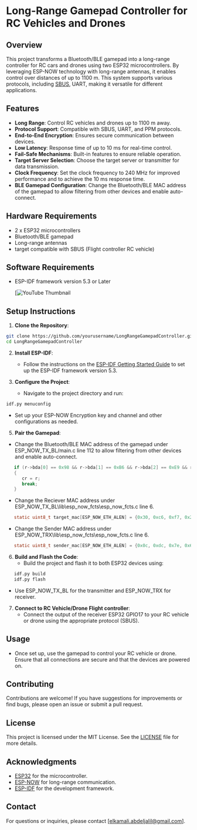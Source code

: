 # Long-Range Gamepad Controller for RC Vehicles and Drones


## Overview
This project transforms a Bluetooth/BLE gamepad into a long-range controller for RC cars and drones using two ESP32 microcontrollers. By leveraging ESP-NOW technology with long-range antennas, it enables control over distances of up to 1100 m. This system supports various protocols, including [SBUS](https://sigrok.org/wiki/Protocol_decoder:Sbus_futaba), UART, making it versatile for different applications.

## Features
- **Long Range**: Control RC vehicles and drones up to 1100 m away.
- **Protocol Support**: Compatible with SBUS, UART, and PPM protocols.
- **End-to-End Encryption**: Ensures secure communication between devices.
- **Low Latency**: Response time of up to 10 ms for real-time control.
- **Fail-Safe Mechanisms**: Built-in features to ensure reliable operation.
- **Target Server Selection**: Choose the target server or transmitter for data transmission.
- **Clock Frequency**: Set the clock frequency to 240 MHz for improved performance and to achieve the 10 ms response time.
- **BLE Gamepad Configuration**: Change the Bluetooth/BLE MAC address of the gamepad to allow filtering from other devices and enable auto-connect.


## Hardware Requirements
- 2 x ESP32 microcontrollers
- Bluetooth/BLE gamepad
- Long-range antennas
- target compatible with SBUS (Flight controller  RC vehicle)

## Software Requirements
- ESP-IDF framework version 5.3 or Later

  [![YouTube Thumbnail](https://www.youtube.com/watch?v=6BQFID5WnuM)

## Setup Instructions
1. **Clone the Repository**:
```bash 
git clone https://github.com/yourusername/LongRangeGamepadController.git 
cd LongRangeGamepadController
```
2. **Install ESP-IDF**:
   - Follow the instructions on the [ESP-IDF Getting Started Guide](https://docs.espressif.com/projects/esp-idf/en/latest/esp32/get-started/index.html) to set up the ESP-IDF framework version 5.3.

3. **Configure the Project**:
   - Navigate to the project directory and run:
```bash 
idf.py menuconfig
```
- Set up your ESP-NOW Encryption key and channel and other configurations as needed.
  
5. **Pair the Gamepad**:
 - Change the Bluetooth/BLE MAC address of the gamepad under ESP_NOW_TX_BL/main.c line 112 to allow filtering from other devices and enable auto-connect.
```c 
   if (r->bda[0] == 0x98 && r->bda[1] == 0xB6 && r->bda[2] == 0xE9 && r->bda[3] == 0xB7 && r->bda[4] == 0x11 && r->bda[5] == 0x11)
   {
      cr = r;
      break;
   }
```
- Change the Reciever MAC address under ESP_NOW_TX_BL\lib\esp_now_fcts\esp_now_fcts.c line 6.
```c 
   static uint8_t target_mac[ESP_NOW_ETH_ALEN] = {0x30, 0xc6, 0xf7, 0x23, 0x28, 0x11};
```
- Change the Sender MAC address under ESP_NOW_TRX\lib\esp_now_fcts\esp_now_fcts.c line 6.
```c 
   static uint8_t sender_mac[ESP_NOW_ETH_ALEN] = {0x0c, 0xdc, 0x7e, 0x62, 0xb9, 0xa9};
```


6. **Build and Flash the Code**:
   - Build the project and flash it to both ESP32 devices using:
```bash 
   idf.py build 
   idf.py flash
```
- Use ESP_NOW_TX_BL for the transmitter and ESP_NOW_TRX for receiver.

7. **Connect to RC Vehicle/Drone Flight controller**:
   - Connect the output of the receiver ESP32 GPIO17 to your RC vehicle or drone using the appropriate protocol (SBUS).

## Usage
- Once set up, use the gamepad to control your RC vehicle or drone. Ensure that all connections are secure and that the devices are powered on.

## Contributing
Contributions are welcome! If you have suggestions for improvements or find bugs, please open an issue or submit a pull request.

## License
This project is licensed under the MIT License. See the [LICENSE](LICENSE) file for more details.

## Acknowledgments
- [ESP32](https://www.espressif.com/en/products/hardware/esp32/overview) for the microcontroller.
- [ESP-NOW](https://docs.espressif.com/projects/esp-idf/en/latest/esp32/api-reference/wifi/esp_now.html) for long-range communication.
- [ESP-IDF](https://github.com/espressif/esp-idf) for the development framework.

## Contact
For questions or inquiries, please contact [elkamali.abdeljalil@gmail.com].
